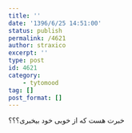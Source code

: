 ```yaml
---
title: ''
date: '1396/6/25 14:51:00'
status: publish
permalink: /4621
author: straxico
excerpt: ''
type: post
id: 4621
category:
    - tytomood
tag: []
post_format: []
---
```

خبرت هست که از خوبی خود بیخبری؟؟؟